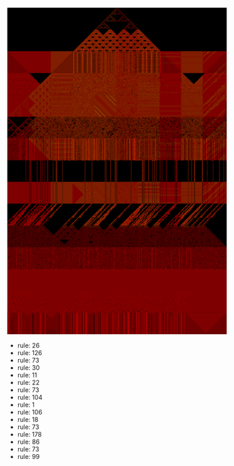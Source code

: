 ![photo](./output.png) 
 * rule: 26
* rule: 126
* rule: 73
* rule: 30
* rule: 11
* rule: 22
* rule: 73
* rule: 104
* rule: 1
* rule: 106
* rule: 18
* rule: 73
* rule: 178
* rule: 86
* rule: 73
* rule: 99
